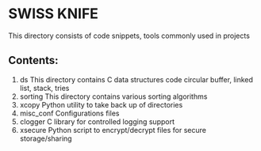 
SWISS KNIFE
===========

This directory consists of code snippets, tools commonly used in projects

Contents:
---------

1. ds           This directory contains C data structures code
                circular buffer, linked list, stack, tries
2. sorting      This directory contains various sorting algorithms
3. xcopy        Python utility to take back up of directories
4. misc_conf    Configurations files
5. clogger      C library for controlled logging support
6. xsecure      Python script to encrypt/decrypt files for secure storage/sharing
